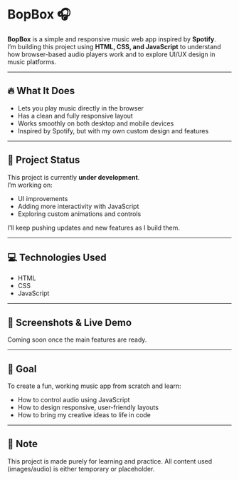 # BopBox 🎧

**BopBox** is a simple and responsive music web app inspired by **Spotify**.  
I’m building this project using **HTML, CSS, and JavaScript** to understand how browser-based audio players work and to explore UI/UX design in music platforms.

---

## 🔥 What It Does

- Lets you play music directly in the browser  
- Has a clean and fully responsive layout  
- Works smoothly on both desktop and mobile devices  
- Inspired by Spotify, but with my own custom design and features

---

## 🚧 Project Status

This project is currently **under development**.  
I’m working on:
- UI improvements  
- Adding more interactivity with JavaScript  
- Exploring custom animations and controls

I'll keep pushing updates and new features as I build them.

---

## 💻 Technologies Used

- HTML  
- CSS  
- JavaScript  

---

## 📱 Screenshots & Live Demo

Coming soon once the main features are ready.

---

## 🎯 Goal

To create a fun, working music app from scratch and learn:
- How to control audio using JavaScript  
- How to design responsive, user-friendly layouts  
- How to bring my creative ideas to life in code

---

## 📝 Note

This project is made purely for learning and practice. All content used (images/audio) is either temporary or placeholder.

